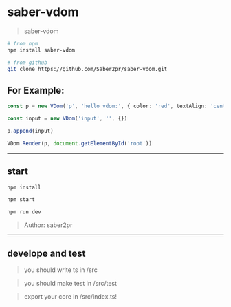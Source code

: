 # saber-vdom

> saber-vdom

```bash
# from npm
npm install saber-vdom

# from github
git clone https://github.com/Saber2pr/saber-vdom.git
```

## For Example:

```ts
const p = new VDom('p', 'hello vdom:', { color: 'red', textAlign: 'center' })

const input = new VDom('input', '', {})

p.append(input)

VDom.Render(p, document.getElementById('root'))
```

---

## start

```bash
npm install
```

```bash
npm start

npm run dev

```

> Author: saber2pr

---

## develope and test

> you should write ts in /src

> you should make test in /src/test

> export your core in /src/index.ts!
